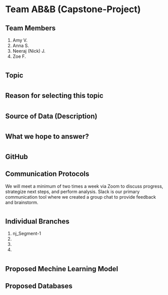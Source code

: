 # Team AB&B (Capstone-Project)

## Team Members
1. Amy V.
1. Anna S.
1. Neeraj (Nick) J.
1. Zoe F.

#
## Topic

#
## Reason for selecting this topic

#
## Source of Data (Description)

#
## What we hope to answer?

#
## GitHub
## Communication Protocols
We will meet a minimum of two times a week via Zoom to discuss progress, strategize next steps, and perform analysis. Slack is our primary communication tool where we created a group chat to provide feedback and brainstorm.

#
## Individual Branches
1. nj_Segment-1
1.
1.
1.


#
## Proposed Mechine Learning Model


## Proposed Databases


